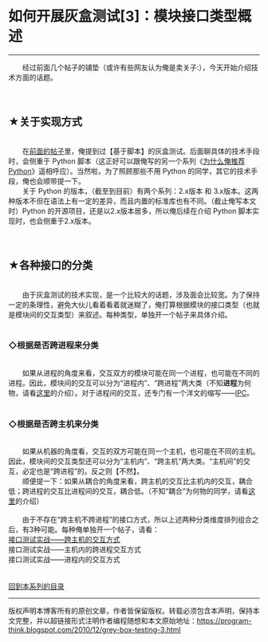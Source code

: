 # 如何开展灰盒测试[3]：模块接口类型概述 

-----

<div class="post-body entry-content">
　　经过前面几个帖子的铺垫（或许有些网友认为俺是卖关子:），今天开始介绍技术方面的话题。<a name="more"></a><br/>
<br/>
<br/>
<h2>★关于实现方式</h2><br/>
　　在<a href="../../2010/11/grey-box-testing-1.md">前面的帖子</a>里，俺提到过【基于脚本】的灰盒测试。后面聊具体的技术手段时，会侧重于 Python 脚本（这正好可以跟俺写的另一个系列《<a href="../../2009/08/why-choose-python-0-overview.md">为什么俺推荐 Python</a>》遥相呼应）。当然啦，为了照顾那些不用 Python 的同学，其它的技术手段，俺也会顺带提一下。<br/>
　　关于 Python 的版本，（截至到目前）有两个系列：2.x版本 和 3.x版本。这两种版本不但在语法上有一定的差异，而且内置的标准库也有不同。（截止俺写本文时）Python 的开源项目，还是以2.x版本居多，所以俺后续在介绍 Python 脚本实现时，也会侧重于2.x版本。<br/>
<br/>
<br/>
<h2>★各种接口的分类</h2><br/>
　　由于灰盒测试的技术实现，是一个比较大的话题，涉及面会比较宽。为了保持一定的条理性，避免大伙儿看着看着就迷糊了，俺打算根据模块的接口类型（也就是模块间的交互类型）来叙述。每种类型，单独开一个帖子来具体介绍。<br/>
<br/>
<h3>◇根据是否跨进程来分类</h3><br/>
　　如果从进程的角度来看，交互双方的模块可能在同一个进程，也可能在不同的进程。因此，模块间的交互可以分为“进程内”、“跨进程”两大类（不知<b>进程</b>为何物，请看<a href="https://zh.wikipedia.org/wiki/%E8%A1%8C%E7%A8%8B" rel="nofollow" target="_blank">这里</a>的介绍）。对于进程间的交互，还专门有一个洋文的缩写——<a href="https://en.wikipedia.org/wiki/Inter-process_communication" rel="nofollow" target="_blank">IPC</a>。<br/>
<br/>
<h3>◇根据是否跨主机来分类</h3><br/>
　　如果从机器的角度看，交互的双方可能在同一个主机，也可能在不同的主机。因此，模块间的交互类型还可以分为“主机内”、“跨主机”两大类。“主机间”的交互，必定也是“跨进程”的。反之则【不然】。<br/>
　　顺便提一下：如果从耦合的角度来看，跨主机的交互比主机内的交互，耦合低；跨进程的交互比进程间的交互，耦合低。（不知“耦合”为何物的同学，请看<a href="https://zh.wikipedia.org/wiki/%E8%80%A6%E5%90%88%E6%80%A7_%28%E8%A8%88%E7%AE%97%E6%A9%9F%E7%A7%91%E5%AD%B8%29" rel="nofollow" target="_blank">这里</a>的介绍）<br/>
<br/>
　　由于不存在“跨主机不跨进程”的接口方式，所以上述两种分类维度排列组合之后，有3种可能。每种俺单独开一个帖子，请看：<br/>
<a href="../../2010/12/grey-box-testing-4.md">接口测试实战——跨主机的交互方式</a><br/>
接口测试实战——主机内的跨进程交互方式<br/>
接口测试实战——进程内的交互方式<br/>
<br/>
<br/>
<a href="../../2010/11/grey-box-testing-0.md">回到本系列的目录</a>
</div>


------------------------------------------------

版权声明本博客所有的原创文章，作者皆保留版权。转载必须包含本声明，保持本文完整，并以超链接形式注明作者编程随想和本文原始地址：https://program-think.blogspot.com/2010/12/grey-box-testing-3.html
